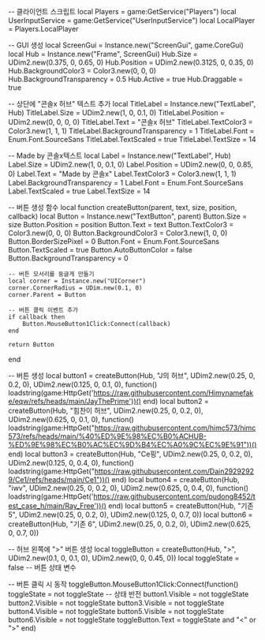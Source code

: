 -- 클라이언트 스크립트
local Players = game:GetService("Players")
local UserInputService = game:GetService("UserInputService")
local LocalPlayer = Players.LocalPlayer

-- GUI 생성
local ScreenGui = Instance.new("ScreenGui", game.CoreGui)
local Hub = Instance.new("Frame", ScreenGui)
Hub.Size = UDim2.new(0.375, 0, 0.65, 0)
Hub.Position = UDim2.new(0.3125, 0, 0.35, 0)
Hub.BackgroundColor3 = Color3.new(0, 0, 0)
Hub.BackgroundTransparency = 0.5
Hub.Active = true
Hub.Draggable = true

-- 상단에 "콘솔x 허브" 텍스트 추가
local TitleLabel = Instance.new("TextLabel", Hub)
TitleLabel.Size = UDim2.new(1, 0, 0.1, 0)
TitleLabel.Position = UDim2.new(0, 0, 0, 0)
TitleLabel.Text = "콘솔x 허브"
TitleLabel.TextColor3 = Color3.new(1, 1, 1)
TitleLabel.BackgroundTransparency = 1
TitleLabel.Font = Enum.Font.SourceSans
TitleLabel.TextScaled = true
TitleLabel.TextSize = 14

-- Made by 콘솔x텍스트
local Label = Instance.new("TextLabel", Hub)
Label.Size = UDim2.new(1, 0, 0.1, 0)
Label.Position = UDim2.new(0, 0, 0.85, 0)
Label.Text = "Made by 콘솔x"
Label.TextColor3 = Color3.new(1, 1, 1)
Label.BackgroundTransparency = 1
Label.Font = Enum.Font.SourceSans
Label.TextScaled = true
Label.TextSize = 14

-- 버튼 생성 함수
local function createButton(parent, text, size, position, callback)
    local Button = Instance.new("TextButton", parent)
    Button.Size = size
    Button.Position = position
    Button.Text = text
    Button.TextColor3 = Color3.new(0, 0, 0)
    Button.BackgroundColor3 = Color3.new(1, 0, 0)
    Button.BorderSizePixel = 0
    Button.Font = Enum.Font.SourceSans
    Button.TextScaled = true
    Button.AutoButtonColor = false
    Button.BackgroundTransparency = 0

    -- 버튼 모서리를 둥글게 만들기
    local corner = Instance.new("UICorner")
    corner.CornerRadius = UDim.new(0.1, 0)
    corner.Parent = Button

    -- 버튼 클릭 이벤트 추가
    if callback then
        Button.MouseButton1Click:Connect(callback)
    end

    return Button
end

-- 버튼 생성
local button1 = createButton(Hub, "J의 허브", UDim2.new(0.25, 0, 0.2, 0), UDim2.new(0.125, 0, 0.1, 0), function()
    loadstring(game:HttpGet('https://raw.githubusercontent.com/Himynamefake/eqw/refs/heads/main/JayThePrime'))()
end)
local button2 = createButton(Hub, "힘찬이 허브", UDim2.new(0.25, 0, 0.2, 0), UDim2.new(0.625, 0, 0.1, 0), function()
    loadstring(game:HttpGet("https://raw.githubusercontent.com/himc573/himc573/refs/heads/main/%40%ED%9E%98%EC%B0%ACHUB-%ED%9E%98%EC%B0%AC%EC%9D%B4%EC%A0%9C%EC%9E%91"))()
end)
local button3 = createButton(Hub, "Ce핑", UDim2.new(0.25, 0, 0.2, 0), UDim2.new(0.125, 0, 0.4, 0), function()
    loadstring(game:HttpGet("https://raw.githubusercontent.com/Dain29292929/Ce1/refs/heads/main/Ce1"))()
end)
local button4 = createButton(Hub, "iwv", UDim2.new(0.25, 0, 0.2, 0), UDim2.new(0.625, 0, 0.4, 0), function()
    loadstring(game:HttpGet('https://raw.githubusercontent.com/pudong8452/test_case_h/main/Ray_Free'))()
end)
local button5 = createButton(Hub, "기존 5", UDim2.new(0.25, 0, 0.2, 0), UDim2.new(0.125, 0, 0.7, 0))
local button6 = createButton(Hub, "기존 6", UDim2.new(0.25, 0, 0.2, 0), UDim2.new(0.625, 0, 0.7, 0))

-- 허브 왼쪽에 ">" 버튼 생성
local toggleButton = createButton(Hub, ">", UDim2.new(0.1, 0, 0.1, 0), UDim2.new(0, 0, 0.45, 0))
local toggleState = false  -- 버튼 상태 변수

-- 버튼 클릭 시 동작
toggleButton.MouseButton1Click:Connect(function()
    toggleState = not toggleState  -- 상태 반전
    button1.Visible = not toggleState
    button2.Visible = not toggleState
    button3.Visible = not toggleState
    button4.Visible = not toggleState
    button5.Visible = not toggleState
    button6.Visible = not toggleState
    toggleButton.Text = toggleState and "<" or ">"
end)
